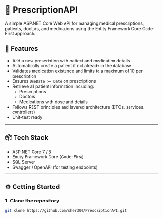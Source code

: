 # 💊 PrescriptionAPI

A simple ASP.NET Core Web API for managing medical prescriptions, patients, doctors, and medications using the Entity Framework Core Code-First approach.

## 🚀 Features

- Add a new prescription with patient and medication details
- Automatically create a patient if not already in the database
- Validates medication existence and limits to a maximum of 10 per prescription
- Ensures `DueDate >= Date` on prescriptions
- Retrieve all patient information including:
  - Prescriptions
  - Doctors
  - Medications with dose and details
- Follows REST principles and layered architecture (DTOs, services, controllers)
- Unit-test ready

---

## 📦 Tech Stack

- ASP.NET Core 7 / 8
- Entity Framework Core (Code-First)
- SQL Server
- Swagger / OpenAPI (for testing endpoints)

---

## ⚙️ Getting Started

### 1. Clone the repository

```bash
git clone https://github.com/sher304/PrescriptionAPI.git
